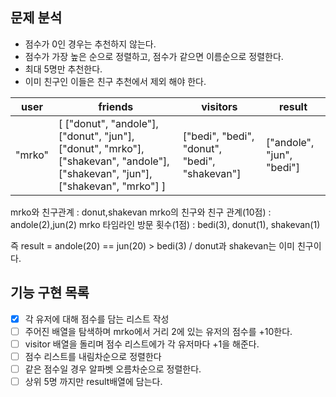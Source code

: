 

## 문제 분석

- 점수가 0인 경우는 추천하지 않는다.
- 점수가 가장 높은 순으로 정렬하고, 점수가 같으면 이름순으로 정렬한다.
- 최대 5명만 추천한다.
- 이미 친구인 이들은 친구 추천에서 제외 해야 한다.


| user | friends | visitors | result |
| --- | --- | --- | --- |
| "mrko" | [ ["donut", "andole"], ["donut", "jun"], ["donut", "mrko"], ["shakevan", "andole"], ["shakevan", "jun"], ["shakevan", "mrko"] ] | ["bedi", "bedi", "donut", "bedi", "shakevan"] | ["andole", "jun", "bedi"] |


mrko와 친구관계 : donut,shakevan
mrko의 친구와 친구 관계(10점) : andole(2),jun(2)
mrko 타임라인 방문 횟수(1점) : bedi(3), donut(1), shakevan(1)

즉 result = andole(20) == jun(20) > bedi(3) / donut과 shakevan는 이미 친구이다.



## 기능 구현 목록

+ [x] 각 유저에 대해 점수를 담는 리스트 작성
+ [ ] 주어진 배열을 탐색하며 mrko에서 거리 2에 있는 유저의 점수를 +10한다.
+ [ ] visitor 배열을 돌리며 점수 리스트에가 각 유저마다 +1을 해준다.
+ [ ] 점수 리스트를 내림차순으로 정렬한다 
+ [ ] 같은 점수일 경우 알파벳 오름차순으로 정렬한다.
+ [ ] 상위 5명 까지만 result배열에 담는다.
